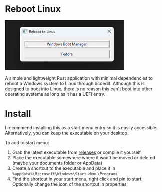 # Reboot Linux

![application screenshot](screenshot.png)

A simple and lightweight Rust application with minimal dependencies to reboot a Windows system to Linux through bcdedit. Although this is designed to boot into Linux, there is no reason this can't boot into other operating systems as long as it has a UEFI entry.

# Install

I recommend installing this as a start menu entry so it is easily accessible. Alternatively, you can keep the executable on your desktop.

To add to start menu:

1. Grab the latest executable from [releases](https://github.com/xethlyx/reboot-to-linux/releases) or compile it yourself
2. Place the executable somewhere where it won't be moved or deleted (maybe your documents folder or AppData)
3. Create a shortcut to the executable and place it in `%appdata%\Microsoft\Windows\Start Menu\Programs`
4. Find the shortcut in your start menu, right click and pin to start. Optionally change the icon of the shortcut in properties